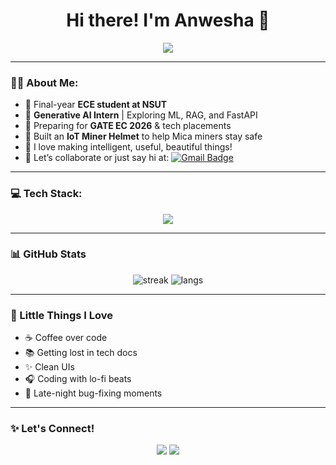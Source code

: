 <h1 align="center">Hi there! I'm Anwesha 🌸</h1>

<p align="center">
  <img src="https://readme-typing-svg.herokuapp.com/?lines=Electronics+Engineer+⚡;Digital+Logic+Design+0️⃣+1️⃣;Generative+AI+Intern+🤖;Always+Curious+🌱;Loves+Learning+&+Building+💡&center=true&width=500&height=45">
</p>

---

### 👩‍💻 About Me:
- 🏫 Final-year **ECE student at NSUT**
- 💼 **Generative AI Intern** | Exploring ML, RAG, and FastAPI
- 🎯 Preparing for **GATE EC 2026** & tech placements
- 🔧 Built an **IoT Miner Helmet** to help Mica miners stay safe
- 🧠 I love making intelligent, useful, beautiful things!
- 💬 Let’s collaborate or just say hi at: [![Gmail Badge](https://img.shields.io/badge/-anweshaprakash19@gmail.com-c14438?style=flat&logo=Gmail&logoColor=white)](mailto:anweshaprakash19@gmail.com)

---

### 💻 Tech Stack:
<p align="center">
  <img src="https://skillicons.dev/icons?i=py,fastapi,html,arduino,verilog,cpp,git,github,mysql,sqlite,linux,vscode"/>
</p>

---

### 📊 GitHub Stats
<p align="center">
  <img src="https://github-readme-streak-stats.herokuapp.com/?user=anweshaprakash&theme=radical" alt="streak" />
  <img src="https://github-readme-stats.vercel.app/api/top-langs/?username=anweshaprakash&layout=compact&theme=radical" alt="langs" />
</p>

---

### 🌸 Little Things I Love
- ☕ Coffee over code
- 📚 Getting lost in tech docs
- ✨ Clean UIs
- 🎧 Coding with lo-fi beats
- 🌙 Late-night bug-fixing moments

---

### ✨ Let's Connect!
<p align="center">
  <a href="https://www.linkedin.com/in/anwesha-prakash-914609254/"><img src="https://img.shields.io/badge/-LinkedIn-blue?style=flat-square&logo=linkedin&logoColor=white"></a>
  <a href="mailto:anweshaprakash19@gmail.com"><img src="https://img.shields.io/badge/-Gmail-D14836?style=flat-square&logo=gmail&logoColor=white"></a>
</p>

<!--
**anweshaprakash/anweshaprakash** is a ✨ _special_ ✨ repository because its `README.md` (this file) appears on your GitHub profile.

Here are some ideas to get you started:

- 🔭 I’m currently working on ...
- 🌱 I’m currently learning ...
- 👯 I’m looking to collaborate on ...
- 🤔 I’m looking for help with ...
- 💬 Ask me about ...
- 📫 How to reach me: ...
- 😄 Pronouns: ...
- ⚡ Fun fact: ...
-->
